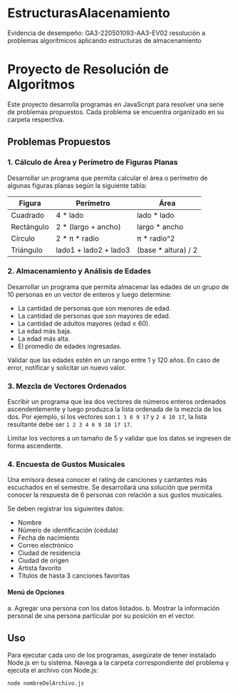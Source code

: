 # EstructurasAlacenamiento
 Evidencia de desempeño: GA3-220501093-AA3-EV02 resolución a problemas algorítmicos aplicando  estructuras de almacenamiento
# Proyecto de Resolución de Algoritmos

Este proyecto desarrolla programas en JavaScript para resolver una serie de problemas propuestos. Cada problema se encuentra organizado en su carpeta respectiva.

## Problemas Propuestos

### 1. Cálculo de Área y Perímetro de Figuras Planas
Desarrollar un programa que permita calcular el área o perímetro de algunas figuras planas según la siguiente tabla:

| Figura      | Perímetro                        | Área                                 |
|-------------|----------------------------------|--------------------------------------|
| Cuadrado    | 4 * lado                         | lado * lado                          |
| Rectángulo  | 2 * (largo + ancho)              | largo * ancho                        |
| Círculo     | 2 * π * radio                    | π * radio^2                           |
| Triángulo   | lado1 + lado2 + lado3            | (base * altura) / 2                  |

### 2. Almacenamiento y Análisis de Edades
Desarrollar un programa que permita almacenar las edades de un grupo de 10 personas en un vector de enteros y luego determine:
- La cantidad de personas que son menores de edad.
- La cantidad de personas que son mayores de edad.
- La cantidad de adultos mayores (edad ≥ 60).
- La edad más baja.
- La edad más alta.
- El promedio de edades ingresadas.

Validar que las edades estén en un rango entre 1 y 120 años. En caso de error, notificar y solicitar un nuevo valor.

### 3. Mezcla de Vectores Ordenados
Escribir un programa que lea dos vectores de números enteros ordenados ascendentemente y luego produzca la lista ordenada de la mezcla de los dos. Por ejemplo, si los vectores son `1 3 6 9 17` y `2 4 10 17`, la lista resultante debe ser `1 2 3 4 6 9 10 17 17`.

Limitar los vectores a un tamaño de 5 y validar que los datos se ingresen de forma ascendente.

### 4. Encuesta de Gustos Musicales
Una emisora desea conocer el rating de canciones y cantantes más escuchados en el semestre. Se desarrollará una solución que permita conocer la respuesta de 6 personas con relación a sus gustos musicales. 

Se deben registrar los siguientes datos:
- Nombre
- Número de identificación (cédula)
- Fecha de nacimiento
- Correo electrónico
- Ciudad de residencia
- Ciudad de origen
- Artista favorito
- Títulos de hasta 3 canciones favoritas

#### Menú de Opciones
a. Agregar una persona con los datos listados.
b. Mostrar la información personal de una persona particular por su posición en el vector.

## Uso
Para ejecutar cada uno de los programas, asegúrate de tener instalado Node.js en tu sistema. Navega a la carpeta correspondiente del problema y ejecuta el archivo con Node.js:

```bash
node nombreDelArchivo.js

